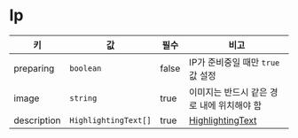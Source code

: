 # Ip

| 키 | 값 | 필수 | 비고 |
| --- | --- | --- | --- |
| preparing | `boolean` | false | IP가 준비중일 때만 `true` 값 설정 |
| image | `string` | true | 이미지는 반드시 같은 경로 내에 위치해야 함 |
| description | `HighlightingText[]` | true | [HighlightingText](./highlighting-text.md) |
